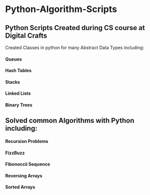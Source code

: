 # Python-Algorithm-Scripts

## Python Scripts Created during CS course at Digital Crafts
Created Classes in python for many Abstract Data Types including:
#### Queues
#### Hash Tables
#### Stacks
#### Linked Lists
#### Binary Trees

## Solved common Algorithms with Python including:

#### Recursion Problems
#### FizzBuzz
#### Fibonoccii Sequence
#### Reversing Arrays 
#### Sorted Arrays
